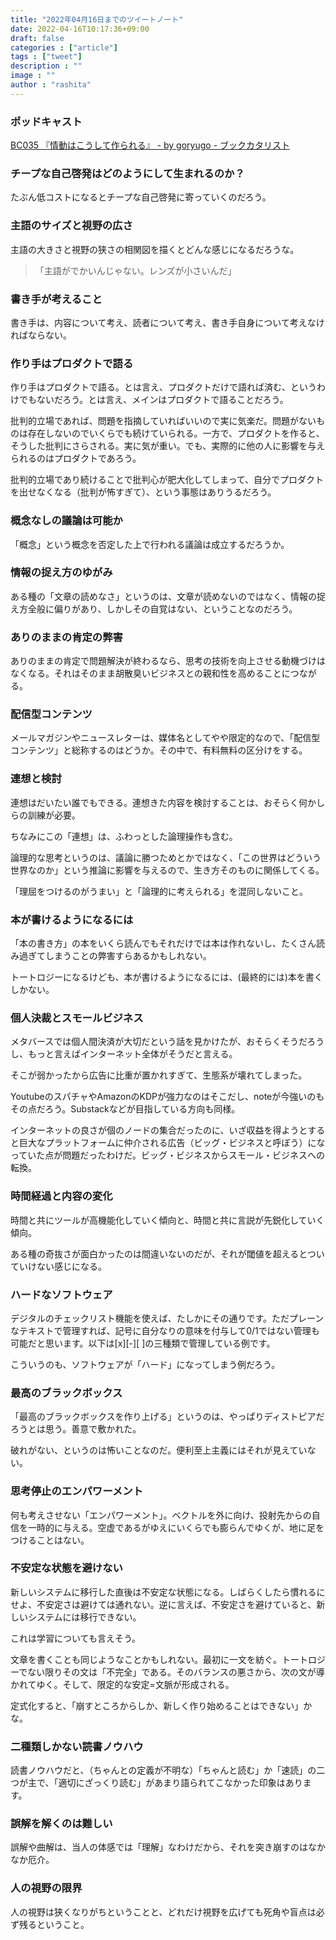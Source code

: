 ```yaml
---
title: "2022年04月16日までのツイートノート"
date: 2022-04-16T10:17:36+09:00
draft: false
categories : ["article"]
tags : ["tweet"]
description : ""
image : ""
author : "rashita"
---
```


### ポッドキャスト

[BC035 『情動はこうして作られる』 - by goryugo - ブックカタリスト](https://bookcatalyst.substack.com/p/bc035--cb3?r=8qq62&s=w&utm_campaign=post&utm_medium=web)

### チープな自己啓発はどのようにして生まれるのか？

たぶん低コストになるとチープな自己啓発に寄っていくのだろう。

### 主語のサイズと視野の広さ

主語の大きさと視野の狭さの相関図を描くとどんな感じになるだろうな。

>「主語がでかいんじゃない。レンズが小さいんだ」

### 書き手が考えること

書き手は、内容について考え、読者について考え、書き手自身について考えなければならない。

### 作り手はプロダクトで語る

作り手はプロダクトで語る。とは言え、プロダクトだけで語れば済む、というわけでもないだろう。とは言え、メインはプロダクトで語ることだろう。

批判的立場であれば、問題を指摘していればいいので実に気楽だ。問題がないものは存在しないのでいくらでも続けていられる。一方で、プロダクトを作ると、そうした批判にさらされる。実に気が重い。でも、実際的に他の人に影響を与えられるのはプロダクトであろう。

批判的立場であり続けることで批判心が肥大化してしまって、自分でプロダクトを出せなくなる（批判が怖すぎて）、という事態はありうるだろう。

### 概念なしの議論は可能か

「概念」という概念を否定した上で行われる議論は成立するだろうか。

### 情報の捉え方のゆがみ

ある種の「文章の読めなさ」というのは、文章が読めないのではなく、情報の捉え方全般に偏りがあり、しかしその自覚はない、ということなのだろう。

### ありのままの肯定の弊害

ありのままの肯定で問題解決が終わるなら、思考の技術を向上させる動機づけはなくなる。それはそのまま胡散臭いビジネスとの親和性を高めることにつながる。

### 配信型コンテンツ

メールマガジンやニュースレターは、媒体名としてやや限定的なので、「配信型コンテンツ」と総称するのはどうか。その中で、有料無料の区分けをする。

### 連想と検討

連想はだいたい誰でもできる。連想きた内容を検討することは、おそらく何かしらの訓練が必要。

ちなみにこの「連想」は、ふわっとした論理操作も含む。

論理的な思考というのは、議論に勝つためとかではなく、「この世界はどういう世界なのか」という推論に影響を与えるので、生き方そのものに関係してくる。

「理屈をつけるのがうまい」と「論理的に考えられる」を混同しないこと。

### 本が書けるようになるには

「本の書き方」の本をいくら読んでもそれだけでは本は作れないし、たくさん読み過ぎてしまうことの弊害すらあるかもしれない。

トートロジーになるけども、本が書けるようになるには、(最終的には)本を書くしかない。

### 個人決裁とスモールビジネス

メタバースでは個人間決済が大切だという話を見かけたが、おそらくそうだろうし、もっと言えばインターネット全体がそうだと言える。

そこが弱かったから広告に比重が置かれすぎて、生態系が壊れてしまった。

YoutubeのスパチャやAmazonのKDPが強力なのはそこだし、noteが今強いのもその点だろう。Substackなどが目指している方向も同様。

インターネットの良さが個のノードの集合だったのに、いざ収益を得ようとすると巨大なプラットフォームに仲介される広告（ビッグ・ビジネスと呼ぼう）になっていた点が問題だったわけだ。ビッグ・ビジネスからスモール・ビジネスへの転換。

### 時間経過と内容の変化

時間と共にツールが高機能化していく傾向と、時間と共に言説が先鋭化していく傾向。

ある種の奇抜さが面白かったのは間違いないのだが、それが閾値を超えるとついていけない感じになる。

### ハードなソフトウェア

デジタルのチェックリスト機能を使えば、たしかにその通りです。ただプレーンなテキストで管理すれば、記号に自分なりの意味を付与して0/1ではない管理も可能だと思います。以下は[x][-][ ]の三種類で管理している例です。

こういうのも、ソフトウェアが「ハード」になってしまう例だろう。

### 最高のブラックボックス

「最高のブラックボックスを作り上げる」というのは、やっぱりディストピアだろうとは思う。善意で敷かれた。

破れがない、というのは怖いことなのだ。便利至上主義にはそれが見えていない。

### 思考停止のエンパワーメント

何も考えさせない「エンパワーメント」。ベクトルを外に向け、投射先からの自信を一時的に与える。空虚であるがゆえにいくらでも膨らんでゆくが、地に足をつけることはない。

### 不安定な状態を避けない

新しいシステムに移行した直後は不安定な状態になる。しばらくしたら慣れるにせよ、不安定さは避けては通れない。逆に言えば、不安定さを避けていると、新しいシステムには移行できない。

これは学習についても言えそう。

文章を書くことも同じようなことかもしれない。最初に一文を紡ぐ。トートロジーでない限りその文は「不完全」である。そのバランスの悪さから、次の文が導かれてゆく。そして、限定的な安定=文脈が形成される。

定式化すると、「崩すところからしか、新しく作り始めることはできない」かな。

### 二種類しかない読書ノウハウ

読書ノウハウだと、（ちゃんとの定義が不明な）「ちゃんと読む」か「速読」の二つが主で、「適切にざっくり読む」があまり語られてこなかった印象はあります。

### 誤解を解くのは難しい

誤解や曲解は、当人の体感では「理解」なわけだから、それを突き崩すのはなかなか厄介。

### 人の視野の限界

人の視野は狭くなりがちということと、どれだけ視野を広げても死角や盲点は必ず残るということ。
